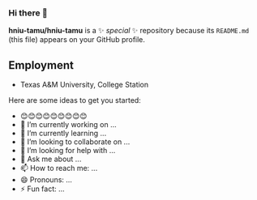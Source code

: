 ### Hi there 👋


**hniu-tamu/hniu-tamu** is a ✨ _special_ ✨ repository because its `README.md` (this file) appears on your GitHub profile.

## Employment
- Texas A&M University, College Station

Here are some ideas to get you started:

- 😊😊😊😊😊😊😊😊😊
- 🔭 I’m currently working on ...
- 🌱 I’m currently learning ...
- 👯 I’m looking to collaborate on ...
- 🤔 I’m looking for help with ...
- 💬 Ask me about ...
- 📫 How to reach me: ...
- 😄 Pronouns: ...
- ⚡ Fun fact: ...

